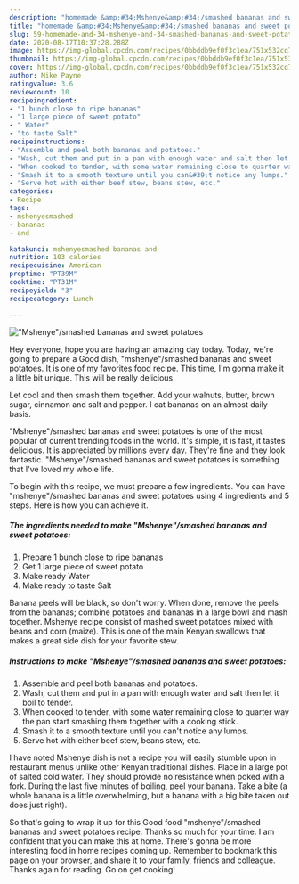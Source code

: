 ```yaml
---
description: "homemade &amp;#34;Mshenye&amp;#34;/smashed bananas and sweet potatoes | how to make homemade &amp;#34;Mshenye&amp;#34;/smashed bananas and sweet potatoes"
title: "homemade &amp;#34;Mshenye&amp;#34;/smashed bananas and sweet potatoes | how to make homemade &amp;#34;Mshenye&amp;#34;/smashed bananas and sweet potatoes"
slug: 59-homemade-and-34-mshenye-and-34-smashed-bananas-and-sweet-potatoes-how-to-make-homemade-and-34-mshenye-and-34-smashed-bananas-and-sweet-potatoes
date: 2020-08-17T10:37:28.288Z
image: https://img-global.cpcdn.com/recipes/0bbddb9ef0f3c1ea/751x532cq70/mshenyesmashed-bananas-and-sweet-potatoes-recipe-main-photo.jpg
thumbnail: https://img-global.cpcdn.com/recipes/0bbddb9ef0f3c1ea/751x532cq70/mshenyesmashed-bananas-and-sweet-potatoes-recipe-main-photo.jpg
cover: https://img-global.cpcdn.com/recipes/0bbddb9ef0f3c1ea/751x532cq70/mshenyesmashed-bananas-and-sweet-potatoes-recipe-main-photo.jpg
author: Mike Payne
ratingvalue: 3.6
reviewcount: 10
recipeingredient:
- "1 bunch close to ripe bananas"
- "1 large piece of sweet potato"
- " Water"
- "to taste Salt"
recipeinstructions:
- "Assemble and peel both bananas and potatoes."
- "Wash, cut them and put in a pan with enough water and salt then let it boil to tender."
- "When cooked to tender, with some water remaining close to quarter way the pan start smashing them together with a cooking stick."
- "Smash it to a smooth texture until you can&#39;t notice any lumps."
- "Serve hot with either beef stew, beans stew, etc."
categories:
- Recipe
tags:
- mshenyesmashed
- bananas
- and

katakunci: mshenyesmashed bananas and 
nutrition: 103 calories
recipecuisine: American
preptime: "PT39M"
cooktime: "PT31M"
recipeyield: "3"
recipecategory: Lunch

---
```



![&#34;Mshenye&#34;/smashed bananas and sweet potatoes](https://img-global.cpcdn.com/recipes/0bbddb9ef0f3c1ea/751x532cq70/mshenyesmashed-bananas-and-sweet-potatoes-recipe-main-photo.jpg)

Hey everyone, hope you are having an amazing day today. Today, we're going to prepare a Good dish, &#34;mshenye&#34;/smashed bananas and sweet potatoes. It is one of my favorites food recipe. This time, I'm gonna make it a little bit unique. This will be really delicious.

Let cool and then smash them together. Add your walnuts, butter, brown sugar, cinnamon and salt and pepper. I eat bananas on an almost daily basis.

&#34;Mshenye&#34;/smashed bananas and sweet potatoes is one of the most popular of current trending foods in the world. It's simple, it is fast, it tastes delicious. It is appreciated by millions every day. They're fine and they look fantastic. &#34;Mshenye&#34;/smashed bananas and sweet potatoes is something that I've loved my whole life.


To begin with this recipe, we must prepare a few ingredients. You can have &#34;mshenye&#34;/smashed bananas and sweet potatoes using 4 ingredients and 5 steps. Here is how you can achieve it.

<!--inarticleads1-->

##### The ingredients needed to make &#34;Mshenye&#34;/smashed bananas and sweet potatoes:

1. Prepare 1 bunch close to ripe bananas
1. Get 1 large piece of sweet potato
1. Make ready  Water
1. Make ready to taste Salt


Banana peels will be black, so don&#39;t worry. When done, remove the peels from the bananas; combine potatoes and bananas in a large bowl and mash together. Mshenye recipe consist of mashed sweet potatoes mixed with beans and corn (maize). This is one of the main Kenyan swallows that makes a great side dish for your favorite stew. 

<!--inarticleads2-->

##### Instructions to make &#34;Mshenye&#34;/smashed bananas and sweet potatoes:

1. Assemble and peel both bananas and potatoes.
1. Wash, cut them and put in a pan with enough water and salt then let it boil to tender.
1. When cooked to tender, with some water remaining close to quarter way the pan start smashing them together with a cooking stick.
1. Smash it to a smooth texture until you can&#39;t notice any lumps.
1. Serve hot with either beef stew, beans stew, etc.


I have noted Mshenye dish is not a recipe you will easily stumble upon in restaurant menus unlike other Kenyan traditional dishes. Place in a large pot of salted cold water. They should provide no resistance when poked with a fork. During the last five minutes of boiling, peel your banana. Take a bite (a whole banana is a little overwhelming, but a banana with a big bite taken out does just right). 

So that's going to wrap it up for this Good food &#34;mshenye&#34;/smashed bananas and sweet potatoes recipe. Thanks so much for your time. I am confident that you can make this at home. There's gonna be more interesting food in home recipes coming up. Remember to bookmark this page on your browser, and share it to your family, friends and colleague. Thanks again for reading. Go on get cooking!
